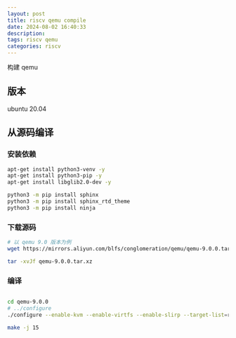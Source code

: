 ```yaml
---
layout: post
title: riscv qemu compile
date: 2024-08-02 16:40:33
description:
tags: riscv qemu
categories: riscv
---
```


构建 qemu

## 版本

ubuntu 20.04

## 从源码编译

### 安装依赖

```bash
apt-get install python3-venv -y
apt-get install python3-pip -y
apt-get install libglib2.0-dev -y

python3 -m pip install sphinx
python3 -m pip install sphinx_rtd_theme
python3 -m pip install ninja

```

### 下载源码

```bash
# 以 qemu 9.0 版本为例
wget https://mirrors.aliyun.com/blfs/conglomeration/qemu/qemu-9.0.0.tar.xz

tar -xvJf qemu-9.0.0.tar.xz

```

### 编译

```bash

cd qemu-9.0.0
# ../configure
./configure --enable-kvm --enable-virtfs --enable-slirp --target-list=riscv64-linux-user,riscv64-softmmu

make -j 15

```
